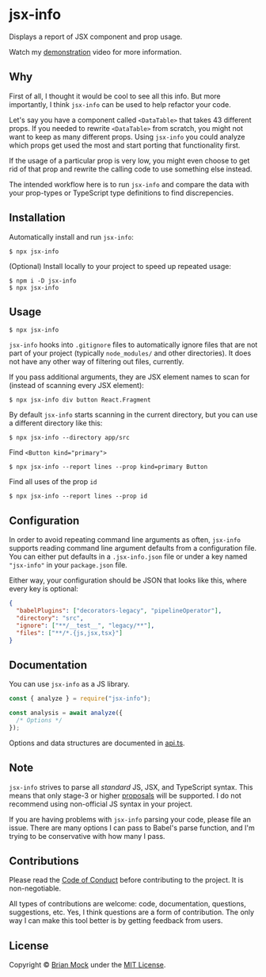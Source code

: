 # jsx-info

Displays a report of JSX component and prop usage.

Watch my [demonstration][] video for more information.

## Why

First of all, I thought it would be cool to see all this info. But more
importantly, I think `jsx-info` can be used to help refactor your code.

Let's say you have a component called `<DataTable>` that takes 43 different
props. If you needed to rewrite `<DataTable>` from scratch, you might not want
to keep as many different props. Using `jsx-info` you could analyze which props
get used the most and start porting that functionality first.

If the usage of a particular prop is very low, you might even choose to get rid
of that prop and rewrite the calling code to use something else instead.

The intended workflow here is to run `jsx-info` and compare the data with your
prop-types or TypeScript type definitions to find discrepencies.

## Installation

Automatically install and run `jsx-info`:

    $ npx jsx-info

(Optional) Install locally to your project to speed up repeated usage:

    $ npm i -D jsx-info
    $ npx jsx-info

## Usage

    $ npx jsx-info

`jsx-info` hooks into `.gitignore` files to automatically ignore files that are
not part of your project (typically `node_modules/` and other directories). It
does not have any other way of filtering out files, currently.

If you pass additional arguments, they are JSX element names to scan for
(instead of scanning every JSX element):

    $ npx jsx-info div button React.Fragment

By default `jsx-info` starts scanning in the current directory, but you can use
a different directory like this:

    $ npx jsx-info --directory app/src

Find `<Button kind="primary">`

    $ npx jsx-info --report lines --prop kind=primary Button

Find all uses of the prop `id`

    $ npx jsx-info --report lines --prop id

## Configuration

In order to avoid repeating command line arguments as often, `jsx-info` supports
reading command line argument defaults from a configuration file. You can either
put defaults in a `.jsx-info.json` file or under a key named `"jsx-info"` in
your `package.json` file.

Either way, your configuration should be JSON that looks like this, where every
key is optional:

```json
{
  "babelPlugins": ["decorators-legacy", "pipelineOperator"],
  "directory": "src",
  "ignore": ["**/__test__", "legacy/**"],
  "files": ["**/*.{js,jsx,tsx}"]
}
```

## Documentation

You can use `jsx-info` as a JS library.

```js
const { analyze } = require("jsx-info");

const analysis = await analyze({
  /* Options */
});
```

Options and data structures are documented in [api.ts][].

## Note

`jsx-info` strives to parse all _standard_ JS, JSX, and TypeScript syntax. This
means that only stage-3 or higher
[proposals][] will be supported. I do
not recommend using non-official JS syntax in your project.

If you are having problems with `jsx-info` parsing your code, please file an
issue. There are many options I can pass to Babel's parse function, and I'm
trying to be conservative with how many I pass.

## Contributions

Please read the [Code of Conduct][] before contributing to the project. It is
non-negotiable.

All types of contributions are welcome: code, documentation, questions,
suggestions, etc. Yes, I think questions are a form of contribution. The only
way I can make this tool better is by getting feedback from users.

## License

Copyright &copy; [Brian Mock][] under the [MIT License][].

[brian mock]: https://www.wavebeem.com
[demonstration]: https://youtu.be/e_vtfYJW9aM
[code of conduct]: CODE_OF_CONDUCT.md
[mit license]: LICENSE.md
[proposals]: https://tc39.github.io/process-document/
[api.ts]: src/api.ts
